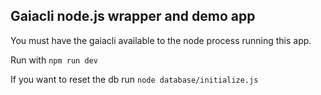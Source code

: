 ## Gaiacli node.js wrapper and demo app

You must have the gaiacli available to the node process running this app.

Run with `npm run dev`

If you want to reset the db run `node database/initialize.js`
